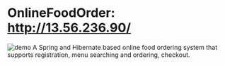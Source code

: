 # OnlineFoodOrder: http://13.56.236.90/
![demo](http://gifimgs.com/res/0422/626d8a9ee18ad399007341.gif)
A Spring and Hibernate based online food ordering system that supports registration, menu searching and ordering, checkout.
